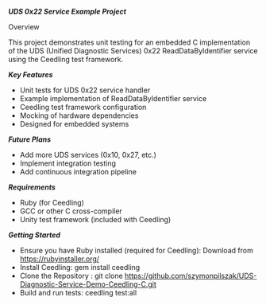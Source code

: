 ***UDS 0x22 Service Example Project***

Overview

This project demonstrates unit testing for an embedded C implementation of the UDS (Unified Diagnostic Services) 0x22 ReadDataByIdentifier service using the Ceedling test framework.

***Key Features***
  -  Unit tests for UDS 0x22 service handler
  -  Example implementation of ReadDataByIdentifier service
  -  Ceedling test framework configuration
  -  Mocking of hardware dependencies
  -  Designed for embedded systems

***Future Plans***
  -  Add more UDS services (0x10, 0x27, etc.)
  -  Implement integration testing
  -  Add continuous integration pipeline

***Requirements***
  -  Ruby (for Ceedling)
  -  GCC or other C cross-compiler
  -  Unity test framework (included with Ceedling)

***Getting Started***
  -  Ensure you have Ruby installed (required for Ceedling): Download from https://rubyinstaller.org/  
  -  Install Ceedling: gem install ceedling
  -  Clone the Repository : git clone https://github.com/szymonpilszak/UDS-Diagnostic-Service-Demo-Ceedling-C.git
  -  Build and run tests: ceedling test:all

